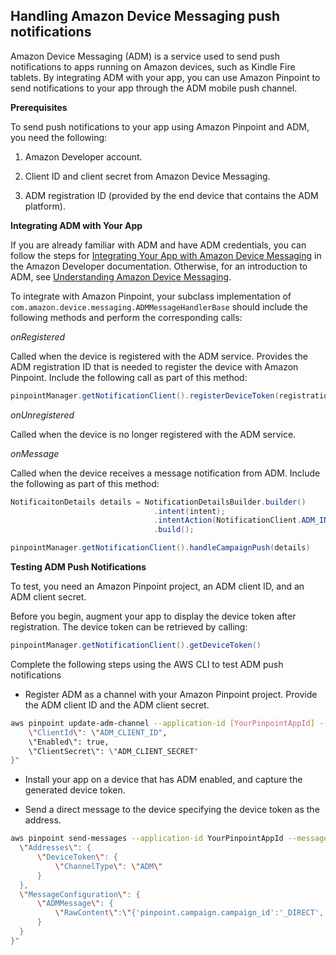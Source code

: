 ## Handling Amazon Device Messaging push notifications

Amazon Device Messaging (ADM) is a service used to send push notifications to apps running on Amazon devices, such as Kindle Fire tablets. By integrating ADM with your app, you can use Amazon Pinpoint to send notifications to your app through the ADM mobile push channel.

**Prerequisites**

To send push notifications to your app using Amazon Pinpoint and ADM, you need the following:

1. Amazon Developer account.

2. Client ID and client secret from Amazon Device Messaging.

3. ADM registration ID (provided by the end device that contains the ADM platform).

**Integrating ADM with Your App**

If you are already familiar with ADM and have ADM credentials, you can follow the steps for [Integrating Your App with Amazon Device Messaging](https://developer.amazon.com/public/apis/engage/device-messaging/tech-docs/adm-integrating-your-app) in the Amazon Developer documentation. Otherwise, for an introduction to ADM, see [Understanding Amazon Device Messaging](https://developer.amazon.com/docs/adm/overview.html).

To integrate with Amazon Pinpoint, your subclass implementation of `com.amazon.device.messaging.ADMMessageHandlerBase` should include the following methods and perform the corresponding calls:

*onRegistered*

Called when the device is registered with the ADM service. Provides the ADM registration ID that is needed to register the device with Amazon Pinpoint. Include the following call as part of this method:

```java
pinpointManager.getNotificationClient().registerDeviceToken(registrationId)
```

*onUnregistered*

Called when the device is no longer registered with the ADM service.

*onMessage*

Called when the device receives a message notification from ADM. Include the following as part of this method:

```java
NotificaitonDetails details = NotificationDetailsBuilder.builder()
                                .intent(intent);
                                .intentAction(NotificationClient.ADM_INTENT_ACTION)
                                .build();

pinpointManager.getNotificationClient().handleCampaignPush(details)
```

**Testing ADM Push Notifications**

To test, you need an Amazon Pinpoint project, an ADM client ID, and an ADM client secret.

Before you begin, augment your app to display the device token after registration. The device token can be retrieved by calling:

```java
pinpointManager.getNotificationClient().getDeviceToken()
```

Complete the following steps using the AWS CLI to test ADM push notifications

* Register ADM as a channel with your Amazon Pinpoint project. Provide the ADM client ID and the ADM client secret.

```bash
aws pinpoint update-adm-channel --application-id [YourPinpointAppId] --adm-channel-request "{
    \"ClientId\": \"ADM_CLIENT_ID",
    \"Enabled\": true,
    \"ClientSecret\": \"ADM_CLIENT_SECRET"
}"
```

* Install your app on a device that has ADM enabled, and capture the generated device token.

* Send a direct message to the device specifying the device token as the address.

```bash
aws pinpoint send-messages --application-id YourPinpointAppId --message-request "{
  \"Addresses\": {
      \"DeviceToken\": {
          \"ChannelType\": \"ADM\"
      } 
  },
  \"MessageConfiguration\": {
      \"ADMMessage\": {
          \"RawContent\":\"{'pinpoint.campaign.campaign_id':'_DIRECT','pinpoint.notification.silentPush':0,'pinpoint.openApp':true,'pinpoint.notification.title':'Hello','pinpoint.notification.body':'Hello World.'}\"
      }
  }
}"
```